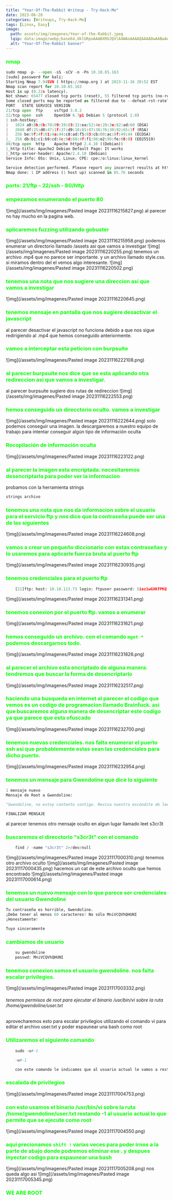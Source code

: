 ```yaml
---
title: "Year-Of-The-Rabbit Writeup - Try-Hack-Me"
date: 2023-06-28
categories: [Writeups, Try-Hack-Me]
tags: [Linux, Easy]
image: 
  path: assets/img/imagenes/Year-of-the-Rabbit.jpeg
  lqip: data:image/webp;base64,UklGRpoAAABXRUJQVlA4WAoAAAAQAAAADwAABwAAQUxQSDIAAAARL0AmbZurmr57yyIiqE8oiG0bejIYEQTgqiDA9vqnsUSI6H+oAERp2HZ65qP/VIAWAFZQOCBCAAAA8AEAnQEqEAAIAAVAfCWkAALp8sF8rgRgAP7o9FDvMCkMde9PK7euH5M1m6VWoDXf2FkP3BqV0ZYbO6NA/VFIAAAA
  alt: "Year-Of-The-Rabbit banner"
---
```

<style>
  h3 {
    color: #00FF00; /* Puedes cambiar "blue" por cualquier color que desees */
  }
</style>
### nmap

```python
sudo nmap -p- --open -sS -sCV -n -Pn 10.10.65.163
[sudo] password for kali: 
Starting Nmap 7.94SVN ( https://nmap.org ) at 2023-11-16 20:52 EST
Nmap scan report for 10.10.65.163
Host is up (0.22s latency).
Not shown: 65477 closed tcp ports (reset), 55 filtered tcp ports (no-response)
Some closed ports may be reported as filtered due to --defeat-rst-ratelimit
PORT   STATE SERVICE VERSION
21/tcp open  ftp     vsftpd 3.0.2
22/tcp open  ssh     OpenSSH 6.7p1 Debian 5 (protocol 2.0)
| ssh-hostkey: 
|   1024 a0:8b:6b:78:09:39:03:32:ea:52:4c:20:3e:82:ad:60 (DSA)
|   2048 df:25:d0:47:1f:37:d9:18:81:87:38:76:30:92:65:1f (RSA)
|   256 be:9f:4f:01:4a:44:c8:ad:f5:03:cb:00:ac:8f:49:44 (ECDSA)
|_  256 db:b1:c1:b9:cd:8c:9d:60:4f:f1:98:e2:99:fe:08:03 (ED25519)
80/tcp open  http    Apache httpd 2.4.10 ((Debian))
|_http-title: Apache2 Debian Default Page: It works
|_http-server-header: Apache/2.4.10 (Debian)
Service Info: OSs: Unix, Linux; CPE: cpe:/o:linux:linux_kernel

Service detection performed. Please report any incorrect results at https://nmap.org/submit/ .
Nmap done: 1 IP address (1 host up) scanned in 85.76 seconds
```
### ports: 21/ftp - 22/ssh - 80/http

### empezamos enumerando el puerto 80
![img](/assets/img/imagenes/Pasted image 20231116215827.png)
al parecer no hay mucho en la pagina web. 

### aplicaremos fuzzing utilizando gobuster
![img](/assets/img/imagenes/Pasted image 20231116215958.png)
podemos enumerar un directorio llamado /assets asi que vamos a investigar
![img](/assets/img/imagenes/Pasted image 20231116220255.png)
tenemos un archivo .mp4 que no parece ser importante. y un archivo llamado style.css. si miramos dentro del el vemos algo interesante. 
![img](/assets/img/imagenes/Pasted image 20231116220502.png)

### tenemos una nota que nos sugiere una direccion asi que vamos a investigar
![img](/assets/img/imagenes/Pasted image 20231116220645.png)

### tenemos mensaje en pantalla que nos sugiere desactivar el javascript
al parecer desactivar el javascript no funciona debido a que nos sigue redirigiendo al .mp4 que hemos conseguido anteriormente.

### vamos a interceptar esta peticion con burpsuite
![img](/assets/img/imagenes/Pasted image 20231116222108.png)

### al parecer burpsuite nos dice que se esta aplicando otra redireccion asi que vamos a investigar.
al parecer burpsuite sugiere dos rutas de redireccion
![img](/assets/img/imagenes/Pasted image 20231116222553.png)

### hemos conseguido un direcctorio oculto. vamos a investigar
![img](/assets/img/imagenes/Pasted image 20231116222644.png)
solo podemos conseguir una imagen. la descargaremos a nuestro equipo de trabajo para intentar conseguir algún tipo de información oculta 

### Recopilación de información oculta
![img](/assets/img/imagenes/Pasted image 20231116223122.png)

### al parecer la imagen esta encriptada. necesitaremos desencriptarla para poder ver la informacion
probamos con la herramienta strings
```python
strings archivo
```

### tenemos una nota que nos da informacion sobre el usuario para el servicio ftp y nos dice que la contraseña puede ser una de las siguientes
![img](/assets/img/imagenes/Pasted image 20231116224608.png)

### vamos a crear un pequeño diccionario con estas contraseñas y lo usaremos para aplicarle fuerza bruta al puerto ftp
![img](/assets/img/imagenes/Pasted image 20231116230935.png)

### tenemos credenciales para el puerto ftp
```python
	[21]ftp: host: 10.10.113.73 login: ftpuser password: 5iez1wGXKfPKQ
```
![img](/assets/img/imagenes/Pasted image 20231116231341.png)

### tenemos conexion por el puerto ftp. vamos a enumerar
![img](/assets/img/imagenes/Pasted image 20231116231621.png)

### hemos conseguido un archivo. con el comando `mget *`  podemos descargarnos todo.
![img](/assets/img/imagenes/Pasted image 20231116231826.png)

### al parecer el archivo esta encriptado de alguna manera. tendremos que buscar la forma de desencriptarlo
![img](/assets/img/imagenes/Pasted image 20231116232517.png)

### haciendo una busqueda en internet al parecer el codigo que vemos es un codigo de programacion llamado Brainfuck. asi que buscaremos alguna manera de desencriptar este codigo ya que parece que esta ofuscado
![img](/assets/img/imagenes/Pasted image 20231116232700.png)

### tenemos nuevas credenciales. nos falta enumerar el puerto ssh asi que probablemente estas sean las credenciales para dicho puerto.
![img](/assets/img/imagenes/Pasted image 20231116232954.png)

### tenemos un mensaje para Gwendoline que dice lo siguiente
```python
1 mensaje nuevo
Mensaje de Root a Gwendoline:

"Gwendoline, no estoy contento contigo. Revisa nuestro escondite de leet s3cr3t. Te dejé un mensaje oculto allí".

FINALIZAR MENSAJE
```
al parecer tenemos otro mensaje oculto en algun lugar llamado leet s3cr3t

### buscaremos el direcctorio "s3cr3t" con el comando
```python
	find / -name "s3cr3t" 2>/dev/null
```
![img](/assets/img/imagenes/Pasted image 20231117000310.png)
tenemos otro archivo oculto
![img](/assets/img/imagenes/Pasted image 20231117000435.png)
hacemos un cat de este archivo oculto que hemos encontrado
![img](/assets/img/imagenes/Pasted image 20231117000614.png)

### tenemos un nuevo mensaje con lo que parece ser credenciales del usuario Gwendoline
```python
Tu contraseña es horrible, Gwendoline.
¡Debe tener al menos 60 caracteres! No sólo MniVCQVhQHUNI
¡Honestamente!

Tuyo sinceramente
```
### cambiamos de usuario
```python
	su gwendoline
	passwd: MniVCQVhQHUNI
```
### tenemos conexion somos el usuario gwendoline. nos falta escalar privilegios.
![img](/assets/img/imagenes/Pasted image 20231117003332.png)
###### tenemos permisos de root para ejecutar el binario /usr/bin/vi sobre la ruta /home/gwendoline/user.txt
aprovecharemos esto para escalar privilegios utilizando el comando vi para editar el archivo user.txt y poder espaunear una bash como root

### Utilizaremos el siguiente comando 
```python
	sudo -u#-1

	-u#-1

	con este comando le indicamos que al usuario actual le vamos a restar 1 ( -1 ) lo que nos dara como resultado 0 y el numero 0 es el usuario root, asi que aprovecharemos esto
```
### escalada de privilegios
![img](/assets/img/imagenes/Pasted image 20231117004753.png)

### con esto usamos el binario /usr/bin/vi sobre la ruta /home/gwendoline/user.txt restando -1 al usuario actual lo que permite que se ejecute como root
![img](/assets/img/imagenes/Pasted image 20231117004550.png)

### aqui precionamos `shift !` varias veces para poder irnos a la parte de abajo donde podremos eliminar ese . y despues inyectar codigo para espaunear una bash
![img](/assets/img/imagenes/Pasted image 20231117005208.png)
nos queda algo asi
![img](/assets/img/imagenes/Pasted image 20231117005345.png)

### WE ARE ROOT